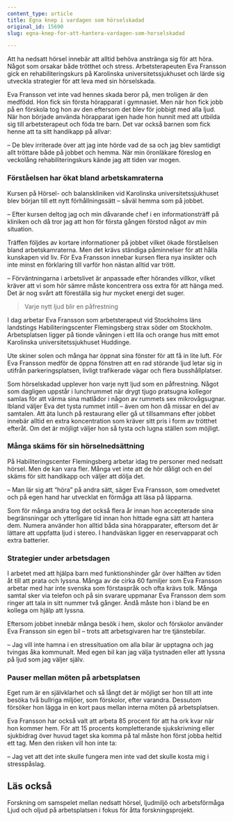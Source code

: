 ```yaml
---
content_type: article
title: Egna knep i vardagen som hörselskadad
original_id: 15690
slug: egna-knep-for-att-hantera-vardagen-som-horselskadad

---
```


Att ha nedsatt hörsel innebär att alltid behöva anstränga sig för att höra. Något som orsakar både trötthet och stress. Arbetsterapeuten Eva Fransson gick en rehabiliteringskurs på Karolinska universitetssjukhuset och lärde sig utveckla strategier för att leva med sin hörselskada.

Eva Fransson vet inte vad hennes skada beror på, men troligen är den medfödd. Hon fick sin första hörapparat i gymnasiet. Men när hon fick jobb på en förskola tog hon av den eftersom det blev för jobbigt med alla ljud. När hon började använda hörapparat igen hade hon hunnit med att utbilda sig till arbetsterapeut och föda tre barn. Det var också barnen som fick henne att ta sitt handikapp på allvar:

– De blev irriterade över att jag inte hörde vad de sa och jag blev samtidigt allt tröttare både på jobbet och hemma. När min öronläkare föreslog en veckolång rehabiliteringskurs kände jag att tiden var mogen.

### Förståelsen har ökat bland arbetskamraterna

Kursen på Hörsel- och balanskliniken vid Karolinska universitetssjukhuset blev början till ett nytt förhållningssätt – såväl hemma som på jobbet.

– Efter kursen deltog jag och min dåvarande chef i en informationsträff på kliniken och då tror jag att hon för första gången förstod något av min situation.

Träffen följdes av kortare informationer på jobbet vilket ökade förståelsen bland arbetskamraterna. Men det krävs ständiga påminnelser för att hålla kunskapen vid liv. För Eva Fransson innebar kursen flera nya insikter och inte minst en förklaring till varför hon nästan alltid var trött.

– Förväntningarna i arbetslivet är anpassade efter hörandes villkor, vilket kräver att vi som hör sämre måste koncentrera oss extra för att hänga med. Det är nog svårt att föreställa sig hur mycket energi det suger.

> Varje nytt ljud blir en påfrestning

I dag arbetar Eva Fransson som arbetsterapeut vid Stockholms läns landstings Habiliteringscenter Flemingsberg strax söder om Stockholm. Arbetsplatsen ligger på tionde våningen i ett lila och orange hus mitt emot Karolinska universitetssjukhuset Huddinge.

Ute skiner solen och många har öppnat sina fönster för att få in lite luft. För Eva Fransson medför de öppna fönstren att en rad störande ljud letar sig in utifrån parkeringsplatsen, livligt trafikerade vägar och flera busshållplatser.

Som hörselskadad upplever hon varje nytt ljud som en påfrestning. Något som dagligen uppstår i lunchrummet när drygt tjugo pratsugna kollegor samlas för att värma sina matlådor i någon av rummets sex mikrovågsugnar. Ibland väljer Eva det tysta rummet intill – även om hon då missar en del av samtalen. Att äta lunch på restaurang eller gå ut tillsammans efter jobbet innebär alltid en extra koncentration som kräver sitt pris i form av trötthet efteråt. Om det är möjligt väljer hon så tysta och lugna ställen som möjligt.

### Många skäms för sin hörselnedsättning

På Habiliteringscenter Flemingsberg arbetar idag tre personer med nedsatt hörsel. Men de kan vara fler. Många vet inte att de hör dåligt och en del skäms för sitt handikapp och väljer att dölja det.

– Man lär sig att “höra” på andra sätt, säger Eva Fransson, som omedvetet och på egen hand har utvecklat en förmåga att läsa på läpparna.

Som för många andra tog det också flera år innan hon accepterade sina begränsningar och ytterligare tid innan hon hittade egna sätt att hantera dem. Numera använder hon alltid båda sina hörapparater, eftersom det är lättare att uppfatta ljud i stereo. I handväskan ligger en reservapparat och extra batterier.

### Strategier under arbetsdagen

I arbetet med att hjälpa barn med funktionshinder går över hälften av tiden åt till att prata och lyssna. Många av de cirka 60 familjer som Eva Fransson arbetar med har inte svenska som förstaspråk och ofta krävs tolk. Många samtal sker via telefon och på sin svarare uppmanar Eva Fransson dem som ringer att tala in sitt nummer två gånger. Ändå måste hon i bland be en kollega om hjälp att lyssna.

Eftersom jobbet innebär många besök i hem, skolor och förskolor använder Eva Fransson sin egen bil – trots att arbetsgivaren har tre tjänstebilar.

– Jag vill inte hamna i en stressituation om alla bilar är upptagna och jag tvingas åka kommunalt. Med egen bil kan jag välja tystnaden eller att lyssna på ljud som jag väljer själv.

### Pauser mellan möten på arbetsplatsen

Eget rum är en självklarhet och så långt det är möjligt ser hon till att inte besöka två bullriga miljöer, som förskolor, efter varandra. Dessutom försöker hon lägga in en kort paus mellan interna möten på arbetsplatsen.

Eva Fransson har också valt att arbeta 85 procent för att ha ork kvar när hon kommer hem. För att 15 procents kompletterande sjukskrivning eller sjukbidrag över huvud taget ska komma på tal måste hon först jobba heltid ett tag. Men den risken vill hon inte ta:

– Jag vet att det inte skulle fungera men inte vad det skulle kosta mig i stresspåslag.

Läs också
---------

Forskning om samspelet mellan nedsatt hörsel, ljudmiljö och arbetsförmåga Ljud och oljud på arbetsplatsen i fokus för åtta forskningsprojekt.


